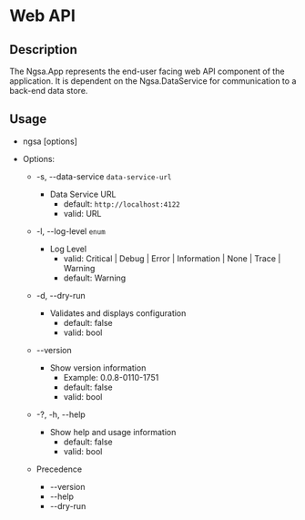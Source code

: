 # Web API

## Description

The Ngsa.App represents the end-user facing web API component of the application.  It is dependent on the Ngsa.DataService for communication to a back-end data store.

## Usage

- ngsa [options]

- Options:
  - -s, --data-service `data-service-url`
    - Data Service URL
      - default: `http://localhost:4122`
      - valid: URL

  - -l, --log-level `enum`
    - Log Level
      - valid: Critical | Debug | Error | Information | None | Trace | Warning
      - default: Warning

  - -d, --dry-run
    - Validates and displays configuration
      - default: false
      - valid: bool

  - --version
    - Show version information
      - Example: 0.0.8-0110-1751
      - default: false
      - valid: bool

  - -?, -h, --help
    - Show help and usage information
      - default: false
      - valid: bool

  - Precedence
    - --version
    - --help
    - --dry-run

